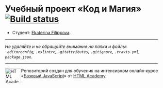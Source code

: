 # Учебный проект «Код и Магия» [![Build status][travis-image]][travis-url]

* Студент: [Ekaterina Filippova](https://up.htmlacademy.ru/javascript/12/user/562971).

---

_Не удаляйте и не обращайте внимание на папки и файлы:_<br>
_`.editorconfig`, `.eslintrc`, `.gitattributes`, `.gitignore`, `.travis.yml`, `package.json`._

---

<a href="https://htmlacademy.ru/intensive/javascript"><img align="left" width="50" height="50" title="HTML Academy" src="https://up.htmlacademy.ru/static/img/intensive/javascript/logo-for-github.svg"></a>

Репозиторий создан для обучения на интенсивном онлайн‑курсе «[Базовый JavaScript](https://htmlacademy.ru/intensive/javascript)» от [HTML Academy](https://htmlacademy.ru).

[travis-image]: https://travis-ci.org/htmlacademy-javascript/562971-code-and-magick.svg?branch=master
[travis-url]: https://travis-ci.org/htmlacademy-javascript/562971-code-and-magick
